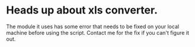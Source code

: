 # Heads up about xls converter.

The module it uses has some error that needs to be fixed on your local machine before using the script. Contact me for the fix if you can't figure it out.
